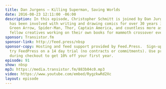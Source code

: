 ```yaml
---
title: Dan Jurgens — Killing Superman, Saving Worlds
date: 2016-08-23 12:11:00 -06:00
description: In this episode, Christopher Schmitt is joined by Dan Jurgens. Jurgens
  has been involved with writing and drawing comics for over 30 years including Superman,
  Green Arrow, Spider-Man, Thor, Captain America, and countless more as well as managing
  fellow creatives working on their own books for mammoth crossover events.
sponsor: Transistor.fm
sponsor-link: http://feed.press/nbsp
sponsor-copy: Hosting and feed support provided by Feed.Press.  Sign-up today and
  try FeedPress on a 14 day trial (no contracts or commitments). Use promo code *nbsp*
  during checkout to get 10% off your first year.
episode: 91
show: nbsp
mp3: https://media.transistor.fm/883b04c0.mp3
video: https://www.youtube.com/embed/RygzkwRd2Xc
layout: episode
---
```


